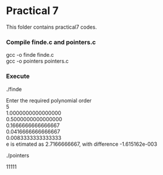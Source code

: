 # Practical 7
This folder contains practical7 codes.

### Compile finde.c and pointers.c

gcc -o finde finde.c<br>
gcc -o  pointers pointers.c<br> 

### Execute

./finde<br>

Enter the required polynomial order<br>
5<br>
1.0000000000000000<br>
0.5000000000000000<br>
0.1666666666666667<br>
0.0416666666666667<br>
0.0083333333333333<br>
e is etimated as 2.7166666667, with difference -1.615162e-003<br>

./pointers<br>

11111
